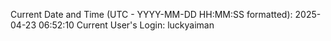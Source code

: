 Current Date and Time (UTC - YYYY-MM-DD HH:MM:SS formatted): 2025-04-23 06:52:10
Current User's Login: luckyaiman
